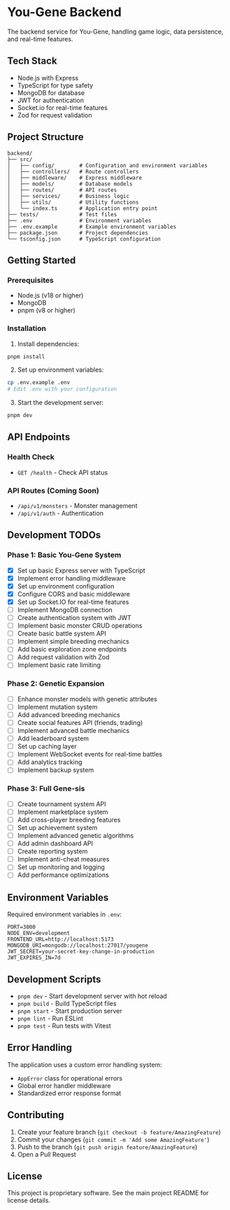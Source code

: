 # You-Gene Backend

The backend service for You-Gene, handling game logic, data persistence, and real-time features.

## Tech Stack

- Node.js with Express
- TypeScript for type safety
- MongoDB for database
- JWT for authentication
- Socket.io for real-time features
- Zod for request validation

## Project Structure

```
backend/
├── src/
│   ├── config/        # Configuration and environment variables
│   ├── controllers/   # Route controllers
│   ├── middleware/    # Express middleware
│   ├── models/        # Database models
│   ├── routes/        # API routes
│   ├── services/      # Business logic
│   ├── utils/         # Utility functions
│   └── index.ts       # Application entry point
├── tests/             # Test files
├── .env               # Environment variables
├── .env.example       # Example environment variables
├── package.json       # Project dependencies
└── tsconfig.json      # TypeScript configuration
```

## Getting Started

### Prerequisites
- Node.js (v18 or higher)
- MongoDB
- pnpm (v8 or higher)

### Installation

1. Install dependencies:
```bash
pnpm install
```

2. Set up environment variables:
```bash
cp .env.example .env
# Edit .env with your configuration
```

3. Start the development server:
```bash
pnpm dev
```

## API Endpoints

### Health Check
- `GET /health` - Check API status

### API Routes (Coming Soon)
- `/api/v1/monsters` - Monster management
- `/api/v1/auth` - Authentication

## Development TODOs

### Phase 1: Basic You-Gene System
- [x] Set up basic Express server with TypeScript
- [x] Implement error handling middleware
- [x] Set up environment configuration
- [x] Configure CORS and basic middleware
- [x] Set up Socket.IO for real-time features
- [ ] Implement MongoDB connection
- [ ] Create authentication system with JWT
- [ ] Implement basic monster CRUD operations
- [ ] Create basic battle system API
- [ ] Implement simple breeding mechanics
- [ ] Add basic exploration zone endpoints
- [ ] Add request validation with Zod
- [ ] Implement basic rate limiting

### Phase 2: Genetic Expansion
- [ ] Enhance monster models with genetic attributes
- [ ] Implement mutation system
- [ ] Add advanced breeding mechanics
- [ ] Create social features API (friends, trading)
- [ ] Implement advanced battle mechanics
- [ ] Add leaderboard system
- [ ] Set up caching layer
- [ ] Implement WebSocket events for real-time battles
- [ ] Add analytics tracking
- [ ] Implement backup system

### Phase 3: Full Gene-sis
- [ ] Create tournament system API
- [ ] Implement marketplace system
- [ ] Add cross-player breeding features
- [ ] Set up achievement system
- [ ] Implement advanced genetic algorithms
- [ ] Add admin dashboard API
- [ ] Create reporting system
- [ ] Implement anti-cheat measures
- [ ] Set up monitoring and logging
- [ ] Add performance optimizations

## Environment Variables

Required environment variables in `.env`:
```
PORT=3000
NODE_ENV=development
FRONTEND_URL=http://localhost:5173
MONGODB_URI=mongodb://localhost:27017/yougene
JWT_SECRET=your-secret-key-change-in-production
JWT_EXPIRES_IN=7d
```

## Development Scripts

- `pnpm dev` - Start development server with hot reload
- `pnpm build` - Build TypeScript files
- `pnpm start` - Start production server
- `pnpm lint` - Run ESLint
- `pnpm test` - Run tests with Vitest

## Error Handling

The application uses a custom error handling system:
- `AppError` class for operational errors
- Global error handler middleware
- Standardized error response format

## Contributing

1. Create your feature branch (`git checkout -b feature/AmazingFeature`)
2. Commit your changes (`git commit -m 'Add some AmazingFeature'`)
3. Push to the branch (`git push origin feature/AmazingFeature`)
4. Open a Pull Request

## License

This project is proprietary software. See the main project README for license details. 